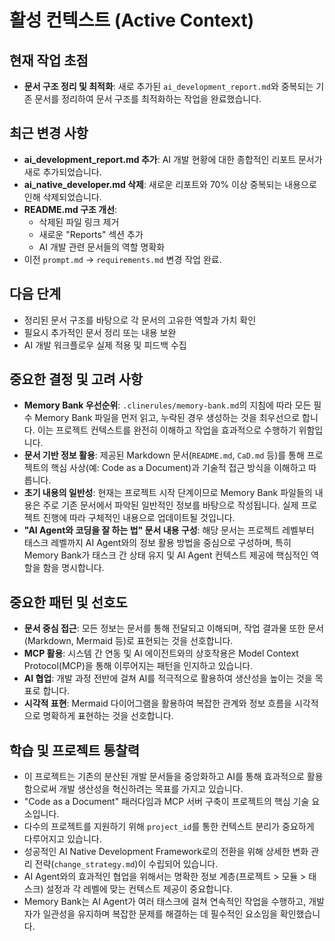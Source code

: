# 활성 컨텍스트 (Active Context)

## 현재 작업 초점
-   **문서 구조 정리 및 최적화**: 새로 추가된 `ai_development_report.md`와 중복되는 기존 문서를 정리하여 문서 구조를 최적화하는 작업을 완료했습니다.

## 최근 변경 사항
-   **ai_development_report.md 추가**: AI 개발 현황에 대한 종합적인 리포트 문서가 새로 추가되었습니다.
-   **ai_native_developer.md 삭제**: 새로운 리포트와 70% 이상 중복되는 내용으로 인해 삭제되었습니다.
-   **README.md 구조 개선**: 
     - 삭제된 파일 링크 제거
     - 새로운 "Reports" 섹션 추가
     - AI 개발 관련 문서들의 역할 명확화
-   이전 `prompt.md` -> `requirements.md` 변경 작업 완료.

## 다음 단계
-   정리된 문서 구조를 바탕으로 각 문서의 고유한 역할과 가치 확인
-   필요시 추가적인 문서 정리 또는 내용 보완
-   AI 개발 워크플로우 실제 적용 및 피드백 수집

## 중요한 결정 및 고려 사항
-   **Memory Bank 우선순위**: `.clinerules/memory-bank.md`의 지침에 따라 모든 필수 Memory Bank 파일을 먼저 읽고, 누락된 경우 생성하는 것을 최우선으로 합니다. 이는 프로젝트 컨텍스트를 완전히 이해하고 작업을 효과적으로 수행하기 위함입니다.
-   **문서 기반 정보 활용**: 제공된 Markdown 문서(`README.md`, `CaD.md` 등)를 통해 프로젝트의 핵심 사상(예: Code as a Document)과 기술적 접근 방식을 이해하고 따릅니다.
-   **초기 내용의 일반성**: 현재는 프로젝트 시작 단계이므로 Memory Bank 파일들의 내용은 주로 기존 문서에서 파악된 일반적인 정보를 바탕으로 작성됩니다. 실제 프로젝트 진행에 따라 구체적인 내용으로 업데이트될 것입니다.
-   **"AI Agent와 코딩을 잘 하는 법" 문서 내용 구성**: 해당 문서는 프로젝트 레벨부터 태스크 레벨까지 AI Agent와의 정보 활용 방법을 중심으로 구성하며, 특히 Memory Bank가 태스크 간 상태 유지 및 AI Agent 컨텍스트 제공에 핵심적인 역할을 함을 명시합니다.

## 중요한 패턴 및 선호도
-   **문서 중심 접근**: 모든 정보는 문서를 통해 전달되고 이해되며, 작업 결과물 또한 문서(Markdown, Mermaid 등)로 표현되는 것을 선호합니다.
-   **MCP 활용**: 시스템 간 연동 및 AI 에이전트와의 상호작용은 Model Context Protocol(MCP)을 통해 이루어지는 패턴을 인지하고 있습니다.
-   **AI 협업**: 개발 과정 전반에 걸쳐 AI를 적극적으로 활용하여 생산성을 높이는 것을 목표로 합니다.
-   **시각적 표현**: Mermaid 다이어그램을 활용하여 복잡한 관계와 정보 흐름을 시각적으로 명확하게 표현하는 것을 선호합니다.

## 학습 및 프로젝트 통찰력
-   이 프로젝트는 기존의 분산된 개발 문서들을 중앙화하고 AI를 통해 효과적으로 활용함으로써 개발 생산성을 혁신하려는 목표를 가지고 있습니다.
-   "Code as a Document" 패러다임과 MCP 서버 구축이 프로젝트의 핵심 기술 요소입니다.
-   다수의 프로젝트를 지원하기 위해 `project_id`를 통한 컨텍스트 분리가 중요하게 다루어지고 있습니다.
-   성공적인 AI Native Development Framework로의 전환을 위해 상세한 변화 관리 전략(`change_strategy.md`)이 수립되어 있습니다.
-   AI Agent와의 효과적인 협업을 위해서는 명확한 정보 계층(프로젝트 > 모듈 > 태스크) 설정과 각 레벨에 맞는 컨텍스트 제공이 중요합니다.
-   Memory Bank는 AI Agent가 여러 태스크에 걸쳐 연속적인 작업을 수행하고, 개발자가 일관성을 유지하며 복잡한 문제를 해결하는 데 필수적인 요소임을 확인했습니다.
